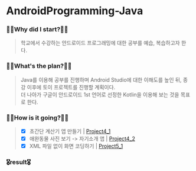 # AndroidProgramming-Java
### 🧎‍♂️Why did I start?🧎‍♂️
  > 학교에서 수강하는 안드로이드 프로그래밍에 대한 공부를 예습, 복습하고자 한다.  
### 🚶‍♂️What's the plan?🚶‍♂️
  > Java를 이용해 공부를 진행하며 Android Studio에 대한 이해도를 높인 뒤, 종강 이후에 토이 프로젝트를 진행할 계획이다.  
    더 나아가 구글이 안드로이드 1st 언어로 선정한 Kotlin을 이용해 보는 것을 목표로 한다.
### 🏃‍♂️How is it going?🏃‍♂️
  > - [x] 초간단 계산기 앱 만들기 | [Project4_1](https://github.com/pup-paw/AndroidProgramming-Java/tree/main/Project4_1)  
  > - [x] 애완동물 사진 보기 -> 자기소개 앱 | [Project4_2](https://github.com/pup-paw/AndroidProgramming-Java/tree/main/Project4_2)  
  > - [x] XML 파일 없이 화면 코딩하기 | [Project5_1](https://github.com/pup-paw/AndroidProgramming-Java/tree/main/Project5_1)  
### 🎖result🎖
  >
